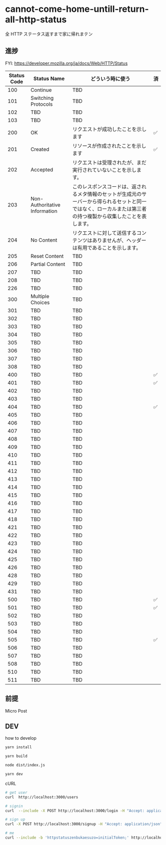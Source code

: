 # cannot-come-home-untill-return-all-http-status

全 HTTP ステータス返すまで家に帰れまテン

## 進捗

FYI: https://developer.mozilla.org/ja/docs/Web/HTTP/Status

| Status Code | Status Name                   | どういう時に使う                                                                                                                                               | 済  |
| ----------- | ----------------------------- | -------------------------------------------------------------------------------------------------------------------------------------------------------------- | --- |
| 100         | Continue                      | TBD                                                                                                                                                            |     |
| 101         | Switching Protocols           | TBD                                                                                                                                                            |     |
| 102         | TBD                           | TBD                                                                                                                                                            |     |
| 103         | TBD                           | TBD                                                                                                                                                            |     |
| 200         | OK                            | リクエストが成功したことを示します                                                                                                                             | ✅  |
| 201         | Created                       | リソースが作成されたことを示します                                                                                                                             | ✅  |
| 202         | Accepted                      | リクエストは受理されたが、まだ実行されていないことを示します。                                                                                                 |     |
| 203         | Non-Authoritative Information | このレスポンスコードは、返されるメタ情報のセットが生成元のサーバーから得られるセットと同一ではなく、ローカルまたは第三者の持つ複製から収集したことを表します。 |     |
| 204         | No Content                    | リクエストに対して送信するコンテンツはありませんが、ヘッダーは有用であることを示します。                                                                       |     |
| 205         | Reset Content                 | TBD                                                                                                                                                            |     |
| 206         | Partial Content               | TBD                                                                                                                                                            |     |
| 207         | TBD                           | TBD                                                                                                                                                            |     |
| 208         | TBD                           | TBD                                                                                                                                                            |     |
| 226         | TBD                           | TBD                                                                                                                                                            |     |
| 300         | Multiple Choices              | TBD                                                                                                                                                            |     |
| 301         | TBD                           | TBD                                                                                                                                                            |     |
| 302         | TBD                           | TBD                                                                                                                                                            |     |
| 303         | TBD                           | TBD                                                                                                                                                            |     |
| 304         | TBD                           | TBD                                                                                                                                                            |     |
| 305         | TBD                           | TBD                                                                                                                                                            |     |
| 306         | TBD                           | TBD                                                                                                                                                            |     |
| 307         | TBD                           | TBD                                                                                                                                                            |     |
| 308         | TBD                           | TBD                                                                                                                                                            |     |
| 400         | TBD                           | TBD                                                                                                                                                            | ✅  |
| 401         | TBD                           | TBD                                                                                                                                                            | ✅  |
| 402         | TBD                           | TBD                                                                                                                                                            |     |
| 403         | TBD                           | TBD                                                                                                                                                            |     |
| 404         | TBD                           | TBD                                                                                                                                                            | ✅  |
| 405         | TBD                           | TBD                                                                                                                                                            |     |
| 406         | TBD                           | TBD                                                                                                                                                            |     |
| 407         | TBD                           | TBD                                                                                                                                                            |     |
| 408         | TBD                           | TBD                                                                                                                                                            |     |
| 409         | TBD                           | TBD                                                                                                                                                            |     |
| 410         | TBD                           | TBD                                                                                                                                                            |     |
| 411         | TBD                           | TBD                                                                                                                                                            |     |
| 412         | TBD                           | TBD                                                                                                                                                            |     |
| 413         | TBD                           | TBD                                                                                                                                                            |     |
| 414         | TBD                           | TBD                                                                                                                                                            |     |
| 415         | TBD                           | TBD                                                                                                                                                            |     |
| 416         | TBD                           | TBD                                                                                                                                                            |     |
| 417         | TBD                           | TBD                                                                                                                                                            |     |
| 418         | TBD                           | TBD                                                                                                                                                            |     |
| 421         | TBD                           | TBD                                                                                                                                                            |     |
| 422         | TBD                           | TBD                                                                                                                                                            |     |
| 423         | TBD                           | TBD                                                                                                                                                            |     |
| 424         | TBD                           | TBD                                                                                                                                                            |     |
| 425         | TBD                           | TBD                                                                                                                                                            |     |
| 426         | TBD                           | TBD                                                                                                                                                            |     |
| 428         | TBD                           | TBD                                                                                                                                                            |     |
| 429         | TBD                           | TBD                                                                                                                                                            |     |
| 431         | TBD                           | TBD                                                                                                                                                            |     |
| 500         | TBD                           | TBD                                                                                                                                                            | ✅  |
| 501         | TBD                           | TBD                                                                                                                                                            | ✅  |
| 502         | TBD                           | TBD                                                                                                                                                            |     |
| 503         | TBD                           | TBD                                                                                                                                                            |     |
| 504         | TBD                           | TBD                                                                                                                                                            |     |
| 505         | TBD                           | TBD                                                                                                                                                            | ✅  |
| 506         | TBD                           | TBD                                                                                                                                                            |     |
| 507         | TBD                           | TBD                                                                                                                                                            |     |
| 508         | TBD                           | TBD                                                                                                                                                            |     |
| 510         | TBD                           | TBD                                                                                                                                                            |     |
| 511         | TBD                           | TBD                                                                                                                                                            |     |

## 前提

Micro Post

## DEV

how to develop

```zsh
yarn install

yarn build

node dist/index.js

yarn dev
```

cURL

```zsh
# get user
curl  http://localhost:3000/users

# signin
curl  --include -X POST http://localhost:3000/login -H "Accept: application/json" -H "Content-type: application/json" -d '{ "name" : "taro", "password": "pass" }'

# sign up
curl -X POST http://localhost:3000/signup -H "Accept: application/json" -H "Content-type: application/json" -d '{ "name" : "hanako", "password": "hanapass" }'

# me
curl --include -b 'httpstatuszenbukaesuzo=initialToken;' http://localhost:3000/me
```
